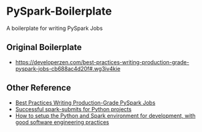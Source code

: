 # PySpark-Boilerplate
A boilerplate for writing PySpark Jobs

## Original Boilerplate
* https://developerzen.com/best-practices-writing-production-grade-pyspark-jobs-cb688ac4d20f#.wg3iv4kie

## Other Reference
* [Best Practices Writing Production-Grade PySpark Jobs](https://developerzen.com/best-practices-writing-production-grade-pyspark-jobs-cb688ac4d20f#.wg3iv4kie)
* [Successful spark-submits for Python projects](https://towardsdatascience.com/successful-spark-submits-for-python-projects-53012ca7405a)
* [How to setup the Python and Spark environment for development, with good software engineering practices](https://towardsdatascience.com/how-to-setup-the-pyspark-environment-for-development-with-good-software-engineering-practices-5fb457433a86)
